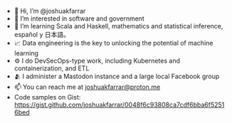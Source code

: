- 👋 Hi, I’m @joshuakfarrar
- 👀 I’m interested in software and government
- 🌱 I’m learning Scala and Haskell, mathematics and statistical inference, español y 日本語。
- 📈 Data engineering is the key to unlocking the potential of machine learning
- ⚙️ I do DevSecOps-type work, including Kubernetes and containerization, and ETL
- 🫂 I administer a Mastodon instance and a large local Facebook group
- 📫 You can reach me at joshuakfarrar@proton.me
- Code samples on Gist: https://gist.github.com/joshuakfarrar/0048f6c93808ca7cdf6bba6f52516bed

<!---
joshuakfarrar/joshuakfarrar is a ✨ special ✨ repository because its `README.md` (this file) appears on your GitHub profile.
You can click the Preview link to take a look at your changes.
--->

